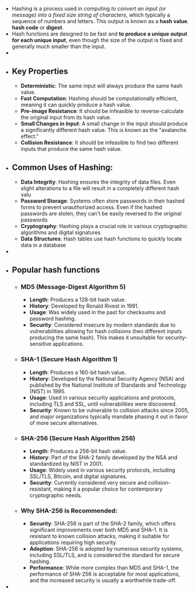 - Hashing is a process used in computing *to convert an input (or message) into a fixed size string of characters*, which typically a sequence of numbers and letters. This output is known as a **hash value**. **hash code** or **digest**.
- Hash functions are designed to be fast and **to produce a unique output for each unique input**, even though the size of the output is fixed and 
  generally much smaller than the input.
-
- ## Key Properties
	- **Deterministic**: The same input will always produce the same hash value.
	- **Fast Computation**: Hashing should be computationally efficient, meaning it can quickly produce a hash value.
	- **Pre-image Resistance**: It should be infeasible to reverse-calculate the original input from its hash value.
	- **Small Changes in Input**: A small change in the input should produce a significantly different hash value. This is known as the "avalanche effect."
	- **Collision Resistance**: It should be infeasible to find two different inputs that produce the same hash value.
- ## Common Uses of Hashing:
	- **Data Integrity**: Hashing ensures the integrity of data files. Even slight alterations to a file will result in a completely different hash valu
	- **Password Storage**: Systems often store passwords in their hashed forms to prevent unauthorized access. Even if the hashed 
	  passwords are stolen, they can't be easily reversed to the original passwords
	- **Cryptography**: Hashing plays a crucial role in various cryptographic algorithms and digital signatures
	- **Data Structures**: Hash tables use hash functions to quickly locate data in a database
-
- ## Popular hash functions
	- ### MD5 (Message-Digest Algorithm 5)
		- **Length**: Produces a 128-bit hash value.
		- **History**: Developed by Ronald Rivest in 1991.
		- **Usage**: Was widely used in the past for checksums and password hashing.
		- **Security**: Considered insecure by modern standards due to vulnerabilities allowing for hash collisions (two different 
		  inputs producing the same hash). This makes it unsuitable for security-sensitive applications.
	- ### SHA-1 (Secure Hash Algorithm 1)
		- **Length**: Produces a 160-bit hash value.
		- **History**: Developed by the National Security Agency (NSA) and published by the National Institute of Standards and 
		  Technology (NIST) in 1995.
		- **Usage**: Used in various security applications and protocols, including TLS and SSL, until vulnerabilities were discovered.
		- **Security**: Known to be vulnerable to collision attacks since 2005, and major organizations typically mandate phasing it
		  out in favor of more secure alternatives.
	- ### SHA-256 (Secure Hash Algorithm 256)
		- **Length**: Produces a 256-bit hash value.
		- **History**: Part of the SHA-2 family developed by the NSA and standardized by NIST in 2001.
		- **Usage**: Widely used in various security protocols, including SSL/TLS, Bitcoin, and digital signatures.
		- **Security**: Currently considered very secure and collision-resistant, making it a popular choice for contemporary cryptographic needs.
	- ### Why SHA-256 is Recommended:
		- **Security**: SHA-256 is part of the SHA-2 family, which offers significant improvements over both MD5 and SHA-1. It is 
		  resistant to known collision attacks, making it suitable for applications requiring high security.
		- **Adoption**: SHA-256 is adopted by numerous security systems, including SSL/TLS, and is considered the standard for secure hashing.
		- **Performance**: While more complex than MD5 and SHA-1, the performance of SHA-256 is acceptable for most applications, and the
		  increased security is usually a worthwhile trade-off.
-